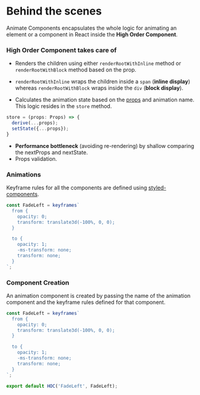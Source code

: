 # Behind the scenes

Animate Components encapsulates the whole logic for animating an element or a component in React inside the **High Order Component**.

### High Order Component takes care of
* Renders the children using either `renderRootWithInline` method or `renderRootWithBlock` method based on the prop.                                           
* `renderRootWithInline` wraps the children inside a `span` (**inline display**) whereas `renderRootWithBlock` wraps inside the `div` (**block display**).

* Calculates the animation state based on the [props](https://github.com/nitin42/animate-components/blob/master/docs/api.md) and animation name. This logic resides in the `store` method.

```javascript
store = (props: Props) => {
  derive(...props);
  setState({...props});
}
```
* **Performance bottleneck** (avoiding re-rendering) by shallow comparing the nextProps and nextState.
* Props validation.
### Animations
Keyframe rules for all the components are defined using [styled-components](https://github.com/styled-components/styled-components). 

```javascript
const FadeLeft = keyframes`
  from {
    opacity: 0;
    transform: translate3d(-100%, 0, 0);
  }

  to {
    opacity: 1;
    -ms-transform: none;
    transform: none;
  }
`;
```

### Component Creation
An animation component is created by passing the name of the animation component and the keyframe rules defined for that component.

```javascript
const FadeLeft = keyframes`
  from {
    opacity: 0;
    transform: translate3d(-100%, 0, 0);
  }

  to {
    opacity: 1;
    -ms-transform: none;
    transform: none;
  }
`;

export default HOC('FadeLeft', FadeLeft);
```
